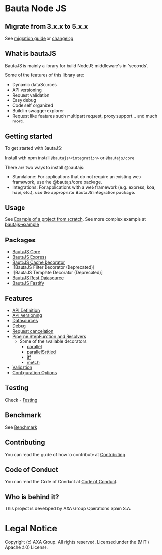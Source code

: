 # Bauta Node JS

## Migrate from 3.x.x to 5.x.x

See [migration guide](./docs/migration-guide.md) or [changelog](./CHANGELOG.md)

## What is bautaJS

BautaJS is mainly a library for build NodeJS middleware's in 'seconds'.

Some of the features of this library are:

- Dynamic dataSources
- API versioning
- Request validation
- Easy debug
- Code self organized
- Build in swagger explorer
- Request like features such multipart request, proxy support... and much more.

## Getting started

To get started with BautaJS:

Install with npm install `@bautajs/<integration>` or `@bautajs/core`

There are two ways to install @bautajs:

- Standalone: For applications that do not require an existing web framework, use the @bautajs/core package.
- Integrations: For applications with a web framework (e.g. express, koa, hapi, etc.), use the appropriate BautaJS integration package.

## Usage

See [Example of a project from scratch](./docs/hello-world.md).
See more complex example at [bautajs-example](./packages/bautajs-example)

## Packages

- [BautaJS Core](./packages/bautajs-core)
- [BautaJS Express](./packages/bautajs-express)
- [BautaJS Cache Decorator](./packages/bautajs-decorator-cache)
- ![BautaJS Filter Decorator (Deprecated)]
- ![BautaJS Template Decorator (Deprecated)]
- [BautaJS Rest Datasource](./packages/bautajs-datasource-rest)
- [BautaJS Fastify](./packages/bautajs-fastify)

## Features

- [API Definition](./docs/api-definition.md)
- [API Versioning](./docs/api-versioning.md)
- [Datasources](./docs/datasources.md)
- [Debug](./docs/debug.md)
- [Request cancelation](./docs/request-cancelation.md)
- [Pipeline.StepFunction and Resolvers](./docs/decorators-and-resolver.md)
  - Some of the available decorators
    - [parallel](./docs/decorators/parallel.md)
    - [parallelSettled](./docs/decorators/parallelSettled.md)
    - [iff](./docs/decorators/iff.md)
    - [match](./docs/decorators/match.md)
- [Validation](./docs/validation.md)
- [Configuration Options](./docs/configuration-options.md)

## Testing

Check - [Testing](./docs/testing.md)

## Benchmark

See [Benchmark](./docs/benchmark.md)

## Contributing

You can read the guide of how to contribute at [Contributing](./CONTRIBUTING.md).

## Code of Conduct

You can read the Code of Conduct at [Code of Conduct](./CODE_OF_CONDUCT.md).

## Who is behind it?

This project is developed by AXA Group Operations Spain S.A.

# Legal Notice

Copyright (c) AXA Group. All rights reserved.
Licensed under the (MIT / Apache 2.0) License.
